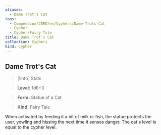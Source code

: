 ```yaml
---
aliases:
  - Dame Trot's Cat
tags:
  - Compendium/CSRD/en/Cyphers/Dame-Trots-Cat
  - Cypher
  - Cypher/Fairy-Tale
title: Dame Trot's Cat
collection: Cyphers
kind: Cypher
---
```

## Dame Trot's Cat    
>[!info] Stats    
> **Level:** 1d6+3    
> **Form:** Statue of a Cat    
> **Kind:** Fairy Tale  
    
When activated by feeding it a bit of milk or fish, the statue protects the user, yowling and hissing the next time it senses danger. The cat's level is equal to the cypher level.